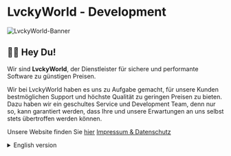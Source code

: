 # LvckyWorld - Development
![LvckyWorld-Banner](https://i.lvckyworld.net/lvcky/banner/newBanner.png)

## 👋🏻 Hey Du! 
Wir sind <b>LvckyWorld</b>, der Dienstleister für sichere und performante Software zu günstigen Preisen.
<br />

Wir bei LvckyWorld haben es uns zu Aufgabe gemacht, für unsere Kunden bestmöglichen Support und höchste Qualität zu geringen Preisen zu bieten.
Dazu haben wir ein geschultes Service und Development Team, denn nur so, kann garantiert werden, dass Ihre und unsere Erwartungen an uns selbst stets übertroffen werden können.

Unsere Website finden Sie [hier](https://lvckyworld.net)
[Impressum & Datenschutz](https://lvckyworld.net/rights)

<details>
<summary>English version</summary>

## 👋🏻 Hey You! 
We are <b>LvckyWorld</b>, the service provider for secure and performant software at low prices.

At LvckyWorld, our mission is to provide our customers with the best possible support and the highest quality at the lowest prices possible.
To do this, we have a trained service and development team, because only in this way, can we guarantee that your and our expectations of ourselves can always be exceeded.

You can find our website [here](https://lvckyworld.net)(German)
[Imprint & Privacy Policy](https://lvckyworld.net/rights)(German)

</details>
